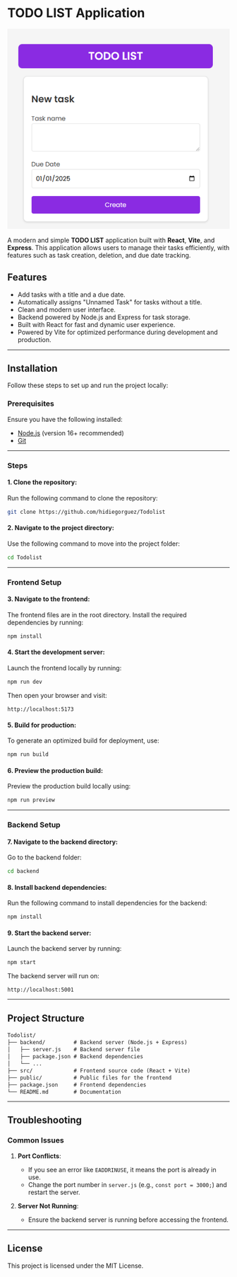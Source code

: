 
# TODO LIST Application

![Screenshot of the TODO LIST application](./src/assets/images/screenshot.png)

A modern and simple **TODO LIST** application built with **React**, **Vite**, and **Express**. This application allows users to manage their tasks efficiently, with features such as task creation, deletion, and due date tracking.

## Features

- Add tasks with a title and a due date.
- Automatically assigns "Unnamed Task" for tasks without a title.
- Clean and modern user interface.
- Backend powered by Node.js and Express for task storage.
- Built with React for fast and dynamic user experience.
- Powered by Vite for optimized performance during development and production.

---

## Installation

Follow these steps to set up and run the project locally:

### Prerequisites

Ensure you have the following installed:
- [Node.js](https://nodejs.org/) (version 16+ recommended)
- [Git](https://git-scm.com/)

---

### Steps

#### 1. Clone the repository:
Run the following command to clone the repository:

```bash
git clone https://github.com/hidiegorguez/Todolist
```

#### 2. Navigate to the project directory:
Use the following command to move into the project folder:

```bash
cd Todolist
```

---

### Frontend Setup

#### 3. Navigate to the frontend:
The frontend files are in the root directory. Install the required dependencies by running:

```bash
npm install
```

#### 4. Start the development server:
Launch the frontend locally by running:

```bash
npm run dev
```

Then open your browser and visit:

```
http://localhost:5173
```

#### 5. Build for production:
To generate an optimized build for deployment, use:

```bash
npm run build
```

#### 6. Preview the production build:
Preview the production build locally using:

```bash
npm run preview
```

---

### Backend Setup

#### 7. Navigate to the backend directory:
Go to the backend folder:

```bash
cd backend
```

#### 8. Install backend dependencies:
Run the following command to install dependencies for the backend:

```bash
npm install
```

#### 9. Start the backend server:
Launch the backend server by running:

```bash
npm start
```

The backend server will run on:

```
http://localhost:5001
```

---

## Project Structure

```
Todolist/
├── backend/         # Backend server (Node.js + Express)
│   ├── server.js    # Backend server file
│   ├── package.json # Backend dependencies
│   └── ...
├── src/             # Frontend source code (React + Vite)
├── public/          # Public files for the frontend
├── package.json     # Frontend dependencies
└── README.md        # Documentation
```

---

## Troubleshooting

### Common Issues

1. **Port Conflicts**:
   - If you see an error like `EADDRINUSE`, it means the port is already in use.
   - Change the port number in `server.js` (e.g., `const port = 3000;`) and restart the server.

2. **Server Not Running**:
   - Ensure the backend server is running before accessing the frontend.

---

## License

This project is licensed under the MIT License.
